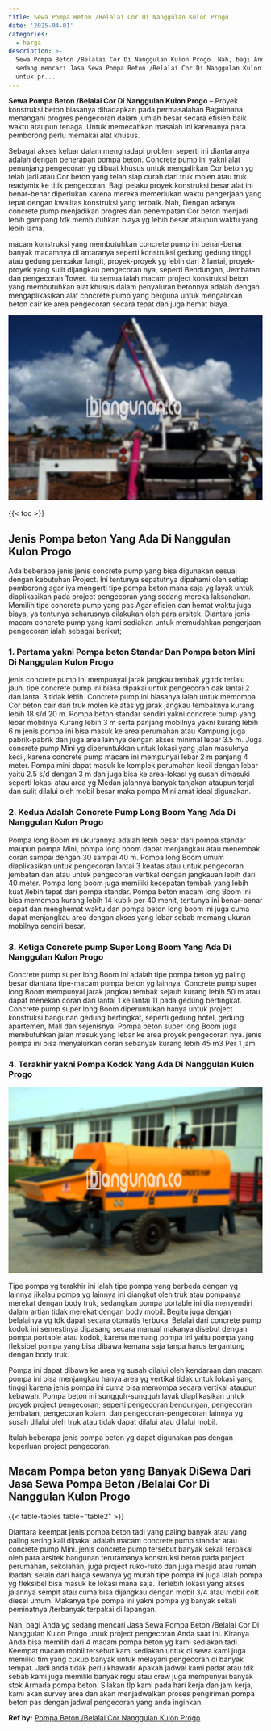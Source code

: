 ```yaml
---
title: Sewa Pompa Beton /Belalai Cor Di Nanggulan Kulon Progo
date: '2025-04-01'
categories:
  - harga
description: >-
  Sewa Pompa Beton /Belalai Cor Di Nanggulan Kulon Progo. Nah, bagi Anda yg
  sedang mencari Jasa Sewa Pompa Beton /Belalai Cor Di Nanggulan Kulon Progo
  untuk pr...
---
```


**Sewa Pompa Beton /Belalai Cor Di Nanggulan Kulon Progo** – Proyek konstruksi beton biasanya dihadapkan pada permasalahan Bagaimana menangani progres pengecoran dalam jumlah besar secara efisien baik waktu ataupun tenaga. Untuk memecahkan masalah ini karenanya para pemborong perlu memakai alat khusus.

Sebagai akses keluar dalam menghadapi problem seperti ini diantaranya adalah dengan penerapan pompa beton. Concrete pump ini yakni alat penunjang pengecoran yg dibuat khusus untuk mengalirkan Cor beton yg telah jadi atau Cor beton yang telah siap curah dari truk molen atau truk readymix ke titik pengecoran. Bagi pelaku proyek konstruksi besar alat ini benar-benar diperlukan karena mereka memerlukan waktu pengerjaan yang tepat dengan kwalitas konstruksi yang terbaik. Nah, Dengan adanya concrete pump menjadikan progres dan penempatan Cor beton menjadi lebih gampang tdk membutuhkan biaya yg lebih besar ataupun waktu yang lebih lama.

macam konstruksi yang membutuhkan concrete pump ini benar-benar banyak macamnya di antaranya seperti konstruksi gedung gedung tinggi atau gedung pencakar langit, proyek-proyek yg lebih dari 2 lantai, proyek-proyek yang sulit dijangkau pengecoran nya, seperti Bendungan, Jembatan dan pengecoran Tower. Itu semua ialah macam project konstruksi beton yang membutuhkan alat khusus dalam penyaluran betonnya adalah dengan mengaplikasikan alat concrete pump yang berguna untuk mengalirkan beton cair ke area pengecoran secara tepat dan juga hemat biaya.

![Sewa Pompa Beton /Belalai Cor Di Nanggulan Kulon Progo](/images/sewa-concrete-pump-04.png)

{{< toc >}}

## Jenis Pompa beton Yang Ada Di Nanggulan Kulon Progo

Ada beberapa jenis jenis concrete pump yang bisa digunakan sesuai dengan kebutuhan Project. Ini tentunya sepatutnya dipahami oleh setiap pemborong agar iya mengerti tipe pompa beton mana saja yg layak untuk diaplikasikan pada project pengecoran yang sedang mereka laksanakan. Memilih tipe concrete pump yang pas Agar efisien dan hemat waktu juga biaya, ya tentunya seharusnya dilakukan oleh para arsitek. Diantara jenis-macam concrete pump yang kami sediakan untuk memudahkan pengerjaan pengecoran ialah sebagai berikut;

### 1\. Pertama yakni Pompa beton Standar Dan Pompa beton Mini Di Nanggulan Kulon Progo

jenis concrete pump ini mempunyai jarak jangkau tembak yg tdk terlalu jauh. tipe concrete pump ini biasa dipakai untuk pengecoran dak lantai 2 dan lantai 3 tidak lebih. Concrete pump ini biasanya ialah untuk memompa Cor beton cair dari truk molen ke atas yg jarak jangkau tembaknya kurang lebih 18 s/d 20 m. Pompa beton standar sendiri yakni concrete pump yang lebar mobilnya Kurang lebih 3 m serta panjang mobilnya yakni kurang lebih 6 m jenis pompa ini bisa masuk ke area perumahan atau Kampung juga pabrik-pabrik dan juga area lainnya dengan akses minimal lebar 3.5 m. Juga concrete pump Mini yg diperuntukkan untuk lokasi yang jalan masuknya kecil, karena concrete pump macam ini mempunyai lebar 2 m panjang 4 meter. Pompa mini dapat masuk ke komplek perumahan kecil dengan lebar yaitu 2.5 s/d dengan 3 m dan juga bisa ke area-lokasi yg susah dimasuki seperti lokasi atau area yg Medan jalannya banyak tanjakan ataupun terjal dan sulit dilalui oleh mobil besar maka pompa Mini amat ideal digunakan.

### 2\. Kedua Adalah Concrete Pump Long Boom Yang Ada Di Nanggulan Kulon Progo

Pompa long Boom ini ukurannya adalah lebih besar dari pompa standar maupun pompa Mini, pompa long boom dapat menjangkau atau menembak coran sampai dengan 30 sampai 40 m. Pompa long Boom umum diaplikasikan untuk pengecoran lantai 3 keatas atau untuk pengecoran jembatan dan atau untuk pengecoran vertikal dengan jangkauan lebih dari 40 meter. Pompa long boom juga memiliki kecepatan tembak yang lebih kuat /lebih tepat dari pompa standar. Pompa beton macam long Boom ini bisa memompa kurang lebih 14 kubik per 40 menit, tentunya ini benar-benar cepat dan menghemat waktu dan pompa beton long boom ini juga cuma dapat menjangkau area dengan akses yang lebar sebab memang ukuran mobilnya sendiri besar.

### 3\. Ketiga Concrete pump Super Long Boom Yang Ada Di Nanggulan Kulon Progo

Concrete pump super long Boom ini adalah tipe pompa beton yg paling besar diantara tipe-macam pompa beton yg lainnya. Concrete pump super long Boom mempunyai jarak jangkau tembak sejauh kurang lebih 50 m atau dapat menekan coran dari lantai 1 ke lantai 11 pada gedung bertingkat. Concrete pump super long Boom diperuntukan hanya untuk project konstruksi bangunan gedung bertingkat, seperti gedung hotel, gedung apartemen, Mall dan sejenisnya. Pompa beton super long Boom juga membutuhkan jalan masuk yang lebar ke area proyek pengecoran nya. jenis pompa ini bisa menyalurkan coran sebanyak kurang lebih 45 m3 Per 1 jam.

### 4\. Terakhir yakni Pompa Kodok Yang Ada Di Nanggulan Kulon Progo

![Sewa Pompa Beton /Belalai Cor Di Nanggulan Kulon Progo](/images/sewa-concrete-pump-07.png)

Tipe pompa yg terakhir ini ialah tipe pompa yang berbeda dengan yg lainnya jikalau pompa yg lainnya ini diangkut oleh truk atau pompanya merekat dengan body truk, sedangkan pompa portable ini dia menyendiri dalam artian tidak merekat dengan body mobil. Begitu juga dengan belalainya yg tdk dapat secara otomatis terbuka. Belalai dari concrete pump kodok ini semestinya dipasang secara manual makanya disebut dengan pompa portable atau kodok, karena memang pompa ini yaitu pompa yang fleksibel pompa yang bisa dibawa kemana saja tanpa harus tergantung dengan body truk.

Pompa ini dapat dibawa ke area yg susah dilalui oleh kendaraan dan macam pompa ini bisa menjangkau hanya area yg vertikal tidak untuk lokasi yang tinggi karena jenis pompa ini cuma bisa memompa secara vertikal ataupun kebawah. Pompa beton ini sungguh-sungguh layak diaplikasikan untuk proyek project pengecoran; seperti pengecoran bendungan, pengecoran jembatan, pengecoran kolam, dan pengecoran-pengecoran lainnya yg susah dilalui oleh truk atau tidak dapat dilalui atau dilalui mobil.

Itulah beberapa jenis pompa beton yg dapat digunakan pas dengan keperluan project pengecoran.

## Macam Pompa beton yang Banyak DiSewa Dari Jasa Sewa Pompa Beton /Belalai Cor Di Nanggulan Kulon Progo

{{< table-tables table="table2" >}}

Diantara keempat jenis pompa beton tadi yang paling banyak atau yang paling sering kali dipakai adalah macam concrete pump standar atau concrete pump Mini. jenis concrete pump tersebut banyak sekali terpakai oleh para arsitek bangunan terutamanya konstruksi beton pada project perumahan, sekolahan, juga project ruko-ruko dan juga mesjid atau rumah ibadah. selain dari harga sewanya yg murah tipe pompa ini juga ialah pompa yg fleksibel bisa masuk ke lokasi mana saja. Terlebih lokasi yang akses jalannya sempit atau cuma bisa dijangkau dengan mobil 3/4 atau mobil colt diesel umum. Makanya tipe pompa ini yakni pompa yg banyak sekali peminatnya /terbanyak terpakai di lapangan.

Nah, bagi Anda yg sedang mencari Jasa Sewa Pompa Beton /Belalai Cor Di Nanggulan Kulon Progo untuk project pengecoran Anda saat ini. Kiranya Anda bisa memilih dari 4 macam pompa beton yg kami sediakan tadi. Keempat macam mobil tersebut kami sediakan untuk di sewa kami juga memiliki tim yang cukup banyak untuk melayani pengecoran di banyak tempat. Jadi anda tidak perlu khawatir Apakah jadwal kami padat atau tdk sebab kami juga memiliki banyak regu atau crew juga mempunyai banyak stok Armada pompa beton. Silakan tlp kami pada hari kerja dan jam kerja, kami akan survey area dan akan menjadwalkan proses pengiriman pompa beton pas dengan jadwal pengecoran yang anda inginkan.

**Ref by:** [Pompa Beton /Belalai Cor Nanggulan Kulon Progo](https://id.wikipedia.org/wiki/Pompa)
